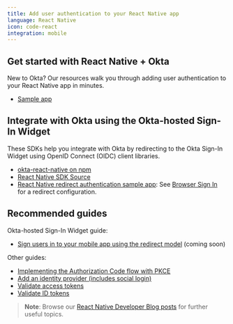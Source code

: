 ```yaml
---
title: Add user authentication to your React Native app
language: React Native
icon: code-react
integration: mobile
---
```


## Get started with React Native + Okta

New to Okta? Our resources walk you through adding user authentication to your React Native app in minutes.

<ul class='language-ctas'>
	<!-- <li>
		<a href='/docs/guides/sign-into-mobile-app-redirect/react-native/main/' class='Button--blueDarkOutline' data-proofer-ignore>
			<span>Sign users in quickstart</span>
		</a>
	</li> -->
	<li>
		<a href='https://github.com/okta/samples-js-react-native' class='Button--blueDarkOutline' data-proofer-ignore>
			<span>Sample app</span>
		</a>
	</li>
</ul>

## Integrate with Okta using the Okta-hosted Sign-In Widget

These SDKs help you integrate with Okta by redirecting to the Okta Sign-In Widget using OpenID Connect (OIDC) client libraries.

* [okta-react-native on npm](https://www.npmjs.com/package/@okta/okta-react-native)
* [React Native SDK Source](https://github.com/okta/okta-react-native)
* [React Native redirect authentication sample app](https://github.com/okta/samples-js-react-native): See [Browser Sign In](https://github.com/okta/samples-js-react-native/tree/master/browser-sign-in) for a redirect configuration.

## Recommended guides

Okta-hosted Sign-In Widget guide:

* [Sign users in to your mobile app using the redirect model](#) (coming soon)

Other guides:

* [Implementing the Authorization Code flow with PKCE](/docs/guides/implement-grant-type/authcodepkce/main/)
* [Add an identity provider (includes social login)](/docs/guides/identity-providers/)
* [Validate access tokens](/docs/guides/validate-access-tokens)
* [Validate ID tokens](/docs/guides/validate-id-tokens)

> **Note**: Browse our [React Native Developer Blog posts](/blog/tags/react-native/) for further useful topics.
